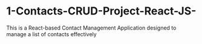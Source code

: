# 1-Contacts-CRUD-Project-React-JS-
This is a React-based Contact Management Application designed to manage a list of contacts effectively
